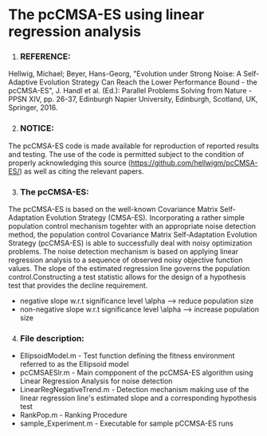 # The pcCMSA-ES using linear regression analysis

1. ### REFERENCE: 
Hellwig, Michael; Beyer, Hans-Georg, "Evolution under Strong Noise: A Self-Adaptive Evolution Strategy Can Reach the Lower Performance Bound - the pcCMSA-ES", J. Handl et al. (Ed.): Parallel Problems Solving from Nature - PPSN XIV, pp. 26-37, Edinburgh Napier University, Edinburgh, Scotland, UK, Springer, 2016.

2. ### NOTICE:
The pcCMSA-ES code is made available for reproduction of reported results and testing. The use of the code is permitted subject to the condition of properly acknowledging this source (https://github.com/hellwigm/pcCMSA-ES/) as well as citing the relevant papers.

3. ### The pcCMSA-ES:
The pcCMSA-ES is based on the well-known Covariance Matrix Self-Adaptation Evolution Strategy (CMSA-ES). Incorporating a rather simple population control mechanism togehter with an appropriate noise detection method, the population control Covariance Matrix Self-Adaptation Evolution Strategy (pcCMSA-ES) is able to successfully deal with noisy optimization problems. The noise detection mechanism is based on applying linear regression analysis to a sequence of observed noisy objective function values. The slope of the estimated regression line governs the population control.Constructing a test statistic allows for the design of a hypothesis test that provides the decline requirement. 
  * negative slope w.r.t significance level \alpha      --> reduce population size 
  * non-negative slope w.r.t significance level \alpha  --> increase population size

4. ### File description:
  * EllipsoidModel.m      - Test function defining the fitness environment referred to as the Ellipsoid model 
  * pcCMSAESlr.m          - Main compponent of the pcCMSA-ES algorithm using Linear Regression Analysis for noise detection
  * LinearRegNegativeTrend.m - Detection mechanism making use of the linear regression line's estimated slope and a corresponding hypothesis test
  * RankPop.m                 - Ranking Procedure
  * sample_Experiment.m       - Executable for sample pCCMSA-ES runs
